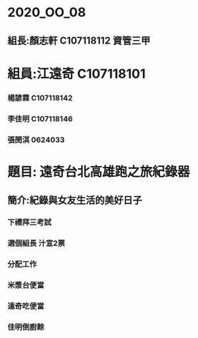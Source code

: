 # 2020_OO_08
## 組長:顏志軒 C107118112 資管三甲
#  組員:江遠奇 C107118101
###      楊諺霖 C107118142
###     李佳明 C107118146
###      張閔淇 0624033

# 題目: 遠奇台北高雄跑之旅紀錄器
## 簡介:紀錄與女友生活的美好日子
### 下禮拜三考試
### 選個組長 汁宣2票
### 分配工作
### 米漿台便當
### 遠奇吃便當
### 佳明倒廚餘
